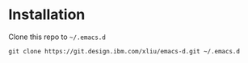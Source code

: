 # Installation

Clone this repo to `~/.emacs.d`

```
git clone https://git.design.ibm.com/xliu/emacs-d.git ~/.emacs.d
```